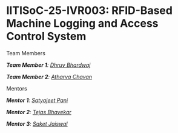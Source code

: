 # IITISoC-25-IVR003: RFID-Based Machine Logging and Access Control System

Team Members

_**Team Member 1**:  [Dhruv Bhardwaj](https://github.com/DhruvB11)_

_**Team Member 2**:  [Atharva Chavan](https://github.com/athrvchavan)_

Mentors

_**Mentor 1**:  [Satyajeet Pani](https://github.com/mentor1)_

_**Mentor 2**:  [Tejas Bhavekar](https://github.com/Tejker)_

_**Mentor 3**:  [Saket Jaiswal](https://github.com/mentor3)_
